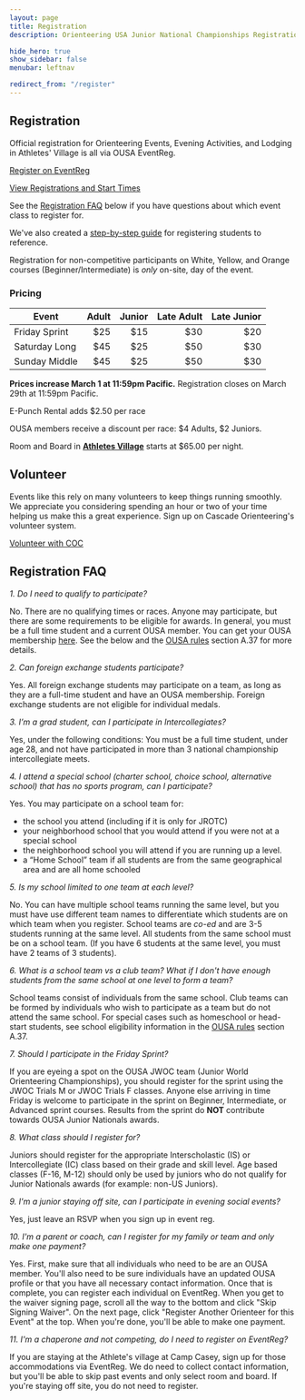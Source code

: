 ```yaml
---
layout: page
title: Registration
description: Orienteering USA Junior National Championships Registration

hide_hero: true
show_sidebar: false
menubar: leftnav

redirect_from: "/register"
---
```


## Registration

Official registration for Orienteering Events, Evening Activities, and Lodging in Athletes' Village is all via OUSA EventReg.

<a class="button is-info" href="https://eventreg.orienteeringusa.org/eventregister/a40/register/start/jn2020">Register on EventReg</a>

<a href="https://eventreg.orienteeringusa.org/eventregister/a40/reglist/home/jn2020">View Registrations and Start Times</a>

See the [Registration FAQ](#registration-faq) below if you have questions about which event class to register for. 

We've also created a [step-by-step guide](/assets/docs/jn2020_registration_steps.pdf) for registering students to reference.

Registration for non-competitive participants on White, Yellow, and Orange courses (Beginner/Intermediate) is *only* on-site, day of the event.

### Pricing

| Event | Adult | Junior | Late Adult | Late Junior |
| ----- |  ---: |  ----: |       ---: |       ----: |
| Friday Sprint | $25 | $15 |  $30 | $20 |
| Saturday Long | $45 | $25 | $50 | $30 |
| Sunday Middle | $45 | $25 | $50 | $30 |

**Prices increase March 1 at 11:59pm Pacific.** Registration closes on March 29th at 11:59pm Pacific.

E-Punch Rental adds $2.50 per race

OUSA members receive a discount per race: $4 Adults, $2 Juniors.

Room and Board in [**Athletes Village**](./village) starts at $65.00 per night.

## Volunteer

Events like this rely on many volunteers to keep things running smoothly. We appreciate you considering spending an hour or two of your time helping us make this a great experience. Sign up on Cascade Orienteering's volunteer system.

<a class="button is-info" href="https://register.cascadeoc.org/Volunteer">Volunteer with COC</a>

## Registration FAQ

_1. Do I need to qualify to participate?_

No. There are no qualifying times or races. Anyone may participate, but there are some requirements to be eligible for awards. In general, you must be a full time student and a current OUSA member. You can get your OUSA membership [here](https://orienteeringusa.org/membership/). See the below and the [OUSA rules](https://orienteeringusa.org/about/rules/) section A.37 for more details.

_2. Can foreign exchange students participate?_

Yes. All foreign exchange students may participate on a team, as long as they are a full-time student and have an OUSA membership. Foreign exchange students are not eligible for individual medals.

_3. I’m a grad student, can I participate in Intercollegiates?_

Yes, under the following conditions: You must be a full time student, under age 28, and not have participated in more than 3 national championship intercollegiate meets.

_4. I attend a special school (charter school, choice school, alternative school) that has no sports program, can I participate?_

Yes. You may participate on a school team for: 
- the school you attend (including if it is only for JROTC)
- your neighborhood school that you would attend if you were not at a special school
- the neighborhood school you will attend if you are running up a level.
- a “Home School” team if all students are from the same geographical area and are all home schooled

_5. Is my school limited to one team at each level?_

No. You can have multiple school teams running the same level, but you must have use different team names to differentiate which students are on which team when you register. School teams are *co-ed* and are 3-5 students running at the same level. All students from the same school must be on a school team. (If you have 6 students at the same level, you must have 2 teams of 3 students).

_6. What is a school team vs a club team? What if I don't have enough students from the same school at one level to form a team?_

School teams consist of individuals from the same school. Club teams can be formed by individuals who wish to participate as a team but do not attend the same school. For special cases such as homeschool or head-start students, see school eligibility information in the [OUSA rules](https://orienteeringusa.org/about/rules/) section A.37.

_7. Should I participate in the Friday Sprint?_

If you are eyeing a spot on the OUSA JWOC team (Junior World Orienteering Championships), you should register for the sprint using the JWOC Trials M or JWOC Trials F classes. Anyone else arriving in time Friday is welcome to participate in the sprint on Beginner, Intermediate, or Advanced sprint courses. Results from the sprint do **NOT** contribute towards OUSA Junior Nationals awards. 

_8. What class should I register for?_

Juniors should register for the appropriate Interscholastic (IS) or Intercollegiate (IC) class based on their grade and skill level. Age based classes (F-16, M-12) should only be used by juniors who do not qualify for Junior Nationals awards (for example: non-US Juniors).

_9. I'm a junior staying off site, can I participate in evening social events?_

Yes, just leave an RSVP when you sign up in event reg.

_10. I'm a parent or coach, can I register for my family or team and only make one payment?_

Yes. First, make sure that all individuals who need to be are an OUSA member. You'll also need to be sure individuals have an updated OUSA profile or that you have all necessary contact information. Once that is complete, you can register each individual on EventReg. When you get to the waiver signing page, scroll all the way to the bottom and click "Skip Signing Waiver". On the next page, click "Register Another Orienteer for this Event" at the top. When you're done, you'll be able to make one payment.

_11. I'm a chaperone and not competing, do I need to register on EventReg?_

If you are staying at the Athlete's village at Camp Casey, sign up for those accommodations via EventReg. We do need to collect contact information, but you'll be able to skip past events and only select room and board. If you're staying off site, you do not need to register.
